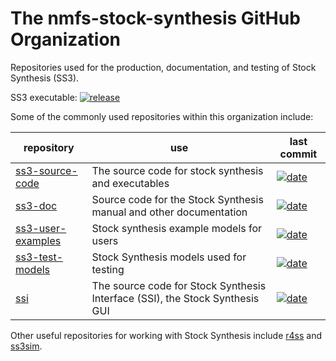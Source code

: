 # The nmfs-stock-synthesis GitHub Organization

Repositories used for the production, documentation, and testing of Stock 
Synthesis (SS3).

SS3 executable: [![release](https://img.shields.io/github/v/release/nmfs-stock-synthesis/ss3-source-code)](https://github.com/nmfs-stock-synthesis/ss3-source-code/releases/latest)

Some of the commonly used repositories within this organization include:

repository | use | last commit
-- | -- | --
[ss3-source-code] | The source code for stock synthesis and executables | [![date](https://img.shields.io/github/last-commit/nmfs-stock-synthesis/ss3-source-code)](https://github.com/nmfs-stock-synthesis/ss3-source-code/commits/main)
[ss3-doc] | Source code for the Stock Synthesis manual and other documentation | [![date](https://img.shields.io/github/last-commit/nmfs-stock-synthesis/ss3-doc)](https://github.com/nmfs-stock-synthesis/ss3-doc/commits/main)
[ss3-user-examples] | Stock synthesis example models for users | [![date](https://img.shields.io/github/last-commit/nmfs-stock-synthesis/ss3-user-examples)](https://github.com/nmfs-stock-synthesis/ss3-user-examples/commits/main)
[ss3-test-models] | Stock Synthesis models used for testing | [![date](https://img.shields.io/github/last-commit/nmfs-stock-synthesis/ss3-test-models)](https://github.com/nmfs-stock-synthesis/ss3-test-models/commits/main)
[ssi] | The source code for Stock Synthesis Interface (SSI), the Stock Synthesis GUI | [![date](https://img.shields.io/github/last-commit/nmfs-stock-synthesis/ssi)](https://github.com/nmfs-stock-synthesis/ssi/commits/main)

Other useful repositories for working with Stock Synthesis include [r4ss] and [ss3sim].

[ss3-source-code]: https://github.com/nmfs-stock-synthesis/ss3-source-code
[ss3-doc]: https://github.com/nmfs-stock-synthesis/ss3-doc
[ss3-user-examples]: https://github.com/nmfs-stock-synthesis/ss3-user-examples
[ss3-test-models]: https://github.com/nmfs-stock-synthesis/ss3-test-models
[ssi]: https://github.com/nmfs-stock-synthesis/ssi
[r4ss]: https://github.com/r4ss/r4ss
[ss3sim]: https://github.com/ss3sim/ss3sim
